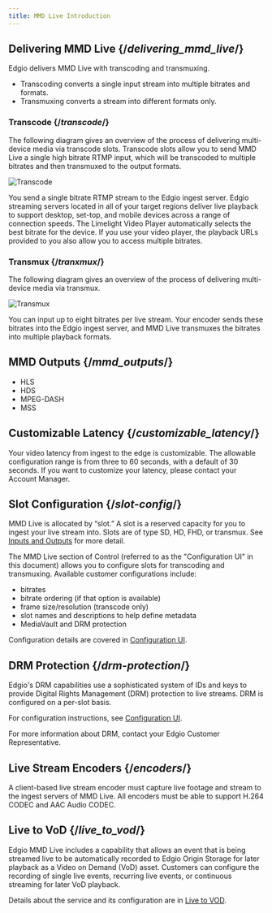 ```yaml
---
title: MMD Live Introduction
---
```


## Delivering MMD Live  {/*delivering_mmd_live*/}

Edgio delivers MMD Live with transcoding and transmuxing.

- Transcoding converts a single input stream into multiple bitrates and formats.
- Transmuxing converts a stream into different formats only.

### Transcode  {/*transcode*/}

The following diagram gives an overview of the process of delivering multi-device media via transcode slots. Transcode slots allow you to send MMD Live a single high bitrate RTMP input, which will be transcoded to multiple bitrates and then transmuxed to the output formats.

![Transcode](/images/delivery/video/transcode.jpg)

You send a single bitrate RTMP stream to the Edgio ingest server. Edgio streaming servers located in all of your target regions deliver live playback to support desktop, set-top, and mobile devices across a range of connection speeds. The Limelight Video Player automatically selects the best bitrate for the device. If you use your video player, the playback URLs provided to you also allow you to access multiple bitrates.

### Transmux  {/*tranxmux*/}

The following diagram gives an overview of the process of delivering multi-device media via transmux.

![Transmux](/images/delivery/video/transmux.jpg)

You can input up to eight bitrates per live stream. Your encoder sends these bitrates into the Edgio ingest server, and MMD Live transmuxes the bitrates into multiple playback formats.


## MMD Outputs  {/*mmd_outputs*/}

- HLS
- HDS
- MPEG-DASH
- MSS

## Customizable Latency  {/*customizable_latency*/}

Your video latency from ingest to the edge is customizable. The allowable configuration range is from three to 60 seconds, with a default of 30 seconds. If you want to customize your latency, please contact your Account Manager.



## Slot Configuration  {/*slot-config*/}

MMD Live is allocated by “slot.” A slot is a reserved capacity for you to ingest your live stream into. Slots are of type SD, HD, FHD, or transmux. See [Inputs and Outputs](/delivery/video/mmd_live/inputs_outputs) for more detail.

The MMD Live section of Control (referred to as the "Configuration UI" in this document) allows you to configure slots for transcoding and transmuxing. Available customer configurations include:

- bitrates
- bitrate ordering (if that option is available)
- frame size/resolution (transcode only)
- slot names and descriptions to help define metadata
- MediaVault and DRM protection

Configuration details are covered in [Configuration UI](/delivery/video/mmd_live/configuration_ui).

## DRM Protection  {/*drm-protection*/}

Edgio's DRM capabilities use a sophisticated system of IDs and keys to provide Digital Rights Management (DRM) protection to live streams. DRM is configured on a per-slot basis.

For configuration instructions, see [Configuration UI](/delivery/video/mmd_live/configuration_ui).

For more information about DRM, contact your Edgio Customer Representative.

## Live Stream Encoders  {/*encoders*/}

A client-based live stream encoder must capture live footage and stream to the ingest servers of MMD Live. All encoders must be able to support H.264 CODEC and AAC Audio CODEC.

## Live to VoD  {/*live_to_vod*/}

Edgio MMD Live includes a capability that allows an event that is being streamed live to be automatically recorded to Edgio Origin Storage for later playback as a Video on Demand (VoD) asset. Customers can configure the recording of single live events, recurring live events, or continuous streaming for later VoD playback.

Details about the service and its configuration are in [Live to VOD](/delivery/video/mmd_live/live_to_vod).

